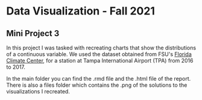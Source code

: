 # Data Visualization - Fall 2021

## Mini Project 3

In this project I was tasked with recreating charts that show the distributions of a continuous variable. We used the dataset obtained from FSU's [Florida Climate Center](https://climatecenter.fsu.edu/climate-data-access-tools/downloadable-data), for a station at Tampa International Airport (TPA) from 2016 to 2017.

In the main folder you can find the .rmd file and the .html file of the report. There is also a files folder which contains the .png of the solutions to the visualizations I recreated.
